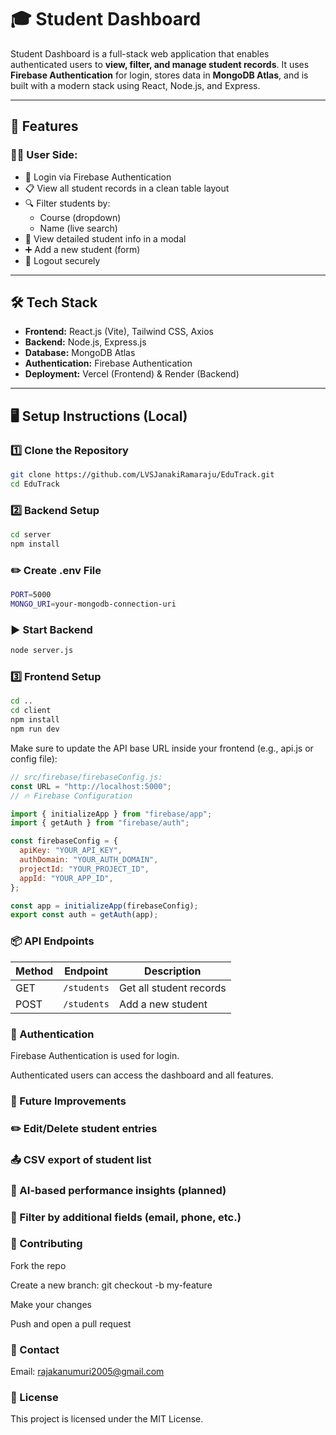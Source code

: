 # 🎓 Student Dashboard

Student Dashboard is a full-stack web application that enables authenticated users to **view, filter, and manage student records**. It uses **Firebase Authentication** for login, stores data in **MongoDB Atlas**, and is built with a modern stack using React, Node.js, and Express.

---

## 🚀 Features

### 👨‍💼 User Side:
- 🔐 Login via Firebase Authentication
- 📋 View all student records in a clean table layout
- 🔍 Filter students by:
  - Course (dropdown)
  - Name (live search)
- 🧾 View detailed student info in a modal
- ➕ Add a new student (form)
- 🚪 Logout securely

---

## 🛠️ Tech Stack

- **Frontend:** React.js (Vite), Tailwind CSS, Axios  
- **Backend:** Node.js, Express.js  
- **Database:** MongoDB Atlas  
- **Authentication:** Firebase Authentication  
- **Deployment:** Vercel (Frontend) & Render (Backend)

---

## 🖥️ Setup Instructions (Local)

### 1️⃣ Clone the Repository

```bash
git clone https://github.com/LVSJanakiRamaraju/EduTrack.git
cd EduTrack
```

### 2️⃣ Backend Setup
``` bash
cd server
npm install
```
### ✏️ Create .env File
```bash
PORT=5000
MONGO_URI=your-mongodb-connection-uri
```

### ▶️ Start Backend
``` bash
node server.js
```
### 3️⃣ Frontend Setup
``` bash
cd ..
cd client
npm install
npm run dev
```
Make sure to update the API base URL inside your frontend (e.g., api.js or config file):

```js
// src/firebase/firebaseConfig.js:
const URL = "http://localhost:5000";
// 🔥 Firebase Configuration

import { initializeApp } from "firebase/app";
import { getAuth } from "firebase/auth";

const firebaseConfig = {
  apiKey: "YOUR_API_KEY",
  authDomain: "YOUR_AUTH_DOMAIN",
  projectId: "YOUR_PROJECT_ID",
  appId: "YOUR_APP_ID",
};

const app = initializeApp(firebaseConfig);
export const auth = getAuth(app);

```


### 📦 API Endpoints

| Method | Endpoint                         | Description                           |
|--------|----------------------------------|---------------------------------------|
| GET    | `/students`                      | Get all student records               |
| POST   | `/students`                      | Add a new student                     |


### 🔐 Authentication
Firebase Authentication is used for login.

Authenticated users can access the dashboard and all features.




### 🔮 Future Improvements
### ✏️ Edit/Delete student entries

### 📤 CSV export of student list

### 🧠 AI-based performance insights (planned)

### 🔎 Filter by additional fields (email, phone, etc.)

### 🤝 Contributing
Fork the repo

Create a new branch: git checkout -b my-feature

Make your changes

Push and open a pull request

### 📧 Contact
Email: rajakanumuri2005@gmail.com

### 📝 License
This project is licensed under the MIT License.